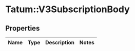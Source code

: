 # Tatum::V3SubscriptionBody

## Properties
Name | Type | Description | Notes
------------ | ------------- | ------------- | -------------

